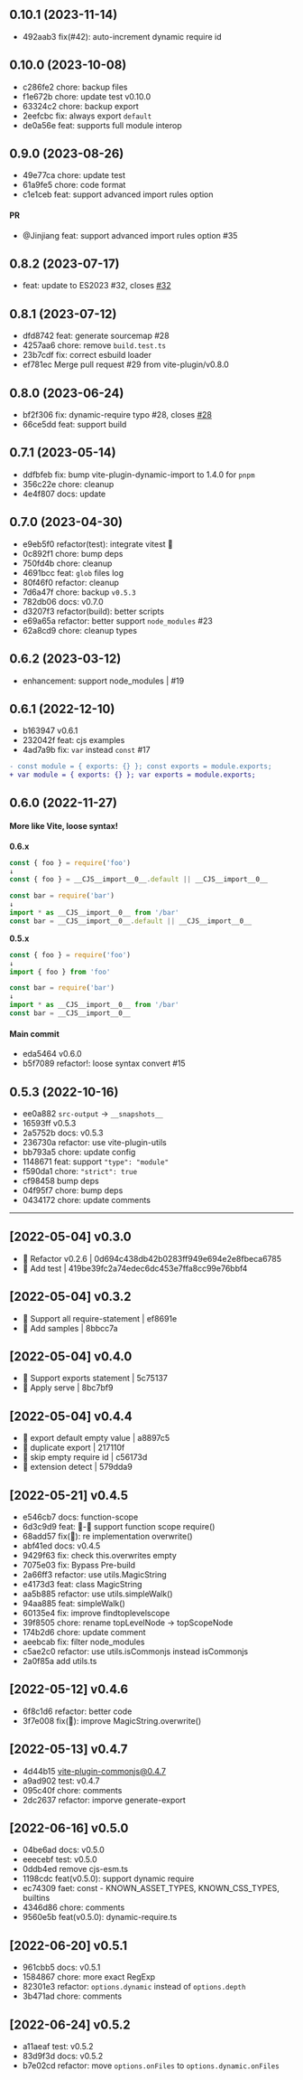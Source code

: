 ## 0.10.1 (2023-11-14)

- 492aab3 fix(#42): auto-increment dynamic require id

## 0.10.0 (2023-10-08)

- c286fe2 chore: backup files
- f1e672b chore: update test v0.10.0
- 63324c2 chore: backup export
- 2eefcbc fix: always export `default`
- de0a56e feat: supports full module interop

## 0.9.0 (2023-08-26)

- 49e77ca chore: update test
- 61a9fe5 chore: code format
- c1e1ceb feat: support advanced import rules option

#### PR

- @Jinjiang feat: support advanced import rules option #35

## 0.8.2 (2023-07-17)

- feat: update to ES2023 #32, closes [#32](https://github.com/vite-plugin/vite-plugin-commonjs/issues/32)

## 0.8.1 (2023-07-12)

- dfd8742 feat: generate sourcemap #28
- 4257aa6 chore: remove `build.test.ts`
- 23b7cdf fix: correct esbuild loader
- ef781ec Merge pull request #29 from vite-plugin/v0.8.0

## 0.8.0 (2023-06-24)

- bf2f306 fix: dynamic-require typo #28, closes [#28](https://github.com/vite-plugin/vite-plugin-commonjs/issues/28)
- 66ce5dd feat: support build

## 0.7.1 (2023-05-14)

- ddfbfeb fix: bump vite-plugin-dynamic-import to 1.4.0 for `pnpm`
- 356c22e chore: cleanup
- 4e4f807 docs: update

## 0.7.0 (2023-04-30)

- e9eb5f0 refactor(test): integrate vitest 🌱
- 0c892f1 chore: bump deps
- 750fd4b chore: cleanup
- 4691bcc feat: `glob` files log
- 80f46f0 refactor: cleanup
- 7d6a47f chore: backup `v0.5.3`
- 782db06 docs: v0.7.0
- d3207f3 refactor(build): better scripts
- e69a65a refactor: better support `node_modules` #23
- 62a8cd9 chore: cleanup types

## 0.6.2 (2023-03-12)

- enhancement: support node_modules | #19

## 0.6.1 (2022-12-10)

- b163947 v0.6.1
- 232042f feat: cjs examples
- 4ad7a9b fix: `var` instead `const` #17

```diff
- const module = { exports: {} }; const exports = module.exports;
+ var module = { exports: {} }; var exports = module.exports;
```

## 0.6.0 (2022-11-27)

#### More like Vite, loose syntax!

**0.6.x**

```js
const { foo } = require('foo')
↓
const { foo } = __CJS__import__0__.default || __CJS__import__0__
```

```js
const bar = require('bar')
↓
import * as __CJS__import__0__ from '/bar'
const bar = __CJS__import__0__.default || __CJS__import__0__
```

**0.5.x**

```js
const { foo } = require('foo')
↓
import { foo } from 'foo'
```

```js
const bar = require('bar')
↓
import * as __CJS__import__0__ from '/bar'
const bar = __CJS__import__0__
```

#### Main commit

- eda5464 v0.6.0
- b5f7089 refactor!: loose syntax convert #15

## 0.5.3 (2022-10-16)

- ee0a882 `src-output` -> `__snapshots__`
- 16593ff v0.5.3
- 2a5752b docs: v0.5.3
- 236730a refactor: use vite-plugin-utils
- bb793a5 chore: update config
- 1148671 feat: support `"type": "module"`
- f590da1 chore: `"strict": true`
- cf98458 bump deps
- 04f95f7 chore: bump deps
- 0434172 chore: update comments

---

## [2022-05-04] v0.3.0

- 🔨 Refactor v0.2.6 | 0d694c438db42b0283ff949e694e2e8fbeca6785
- 🌱 Add test | 419be39fc2a74edec6dc453e7ffa8cc99e76bbf4

## [2022-05-04] v0.3.2

- 🌱 Support all require-statement | ef8691e
- 🌱 Add samples | 8bbcc7a

## [2022-05-04] v0.4.0

- 🌱 Support exports statement | 5c75137
- 🐞 Apply serve | 8bc7bf9

## [2022-05-04] v0.4.4

- 🐞 export default empty value | a8897c5
- 🐞 duplicate export | 217110f
- 🐞 skip empty require id | c56173d
- 🐞 extension detect | 579dda9

## [2022-05-21] v0.4.5

- e546cb7 docs: function-scope
- 6d3c9d9 feat: 🚧-🐞 support function scope require()
- 68add57 fix(🐞): re implementation overwrite()
- abf41ed docs: v0.4.5
- 9429f63 fix: check this.overwrites empty
- 7075e03 fix: Bypass Pre-build
- 2a66ff3 refactor: use utils.MagicString
- e4173d3 feat: class MagicString
- aa5b885 refactor: use utils.simpleWalk()
- 94aa885 feat: simpleWalk()
- 60135e4 fix: improve findtoplevelscope
- 39f8505 chore: rename topLevelNode -> topScopeNode
- 174b2d6 chore: update comment
- aeebcab fix: filter node_modules
- c5ae2c0 refactor: use utils.isCommonjs instead isCommonjs
- 2a0f85a add utils.ts

## [2022-05-12] v0.4.6
- 6f8c1d6 refactor: better code
- 3f7e008 fix(🐞): improve MagicString.overwrite()

## [2022-05-13] v0.4.7

- 4d44b15 vite-plugin-commonjs@0.4.7
- a9ad902 test: v0.4.7
- 095c40f chore: comments
- 2dc2637 refactor: imporve generate-export

## [2022-06-16] v0.5.0

- 04be6ad docs: v0.5.0
- eeecebf test: v0.5.0
- 0ddb4ed remove cjs-esm.ts
- 1198cdc feat(v0.5.0): support dynamic require
- ec74309 faet: const - KNOWN_ASSET_TYPES, KNOWN_CSS_TYPES, builtins
- 4346d86 chore: comments
- 9560e5b feat(v0.5.0): dynamic-require.ts

## [2022-06-20] v0.5.1

- 961cbb5 docs: v0.5.1
- 1584867 chore: more exact RegExp
- 82301e3 refactor: `options.dynamic` instead of `options.depth`
- 3b471ad chore: comments

## [2022-06-24] v0.5.2

- a11aeaf test: v0.5.2
- 83d9f3d docs: v0.5.2
- b7e02cd refactor: move `options.onFiles` to `options.dynamic.onFiles`
